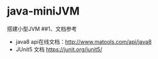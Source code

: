 # java-miniJVM
搭建小型JVM
##1、文档参考
- java8 api在线文档：http://www.matools.com/api/java8
- JUnit5 文档 https://junit.org/junit5/